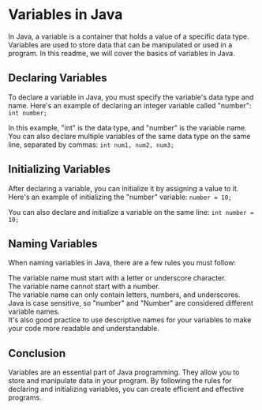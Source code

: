 # Variables in Java
In Java, a variable is a container that holds a value of a specific data type. Variables are used to store data that can be manipulated or used in a program. In this readme, we will cover the basics of variables in Java.

## Declaring Variables
To declare a variable in Java, you must specify the variable's data type and name. Here's an example of declaring an integer variable called "number":
`int number;`

In this example, "int" is the data type, and "number" is the variable name. You can also declare multiple variables of the same data type on the same line, separated by commas:
`int num1, num2, num3;`

## Initializing Variables
After declaring a variable, you can initialize it by assigning a value to it. Here's an example of initializing the "number" variable:
`number = 10;`

You can also declare and initialize a variable on the same line:
`int number = 10;`

## Naming Variables
When naming variables in Java, there are a few rules you must follow:

The variable name must start with a letter or underscore character.\
The variable name cannot start with a number.\
The variable name can only contain letters, numbers, and underscores.\
Java is case sensitive, so "number" and "Number" are considered different variable names.\
It's also good practice to use descriptive names for your variables to make your code more readable and understandable.

## Conclusion
Variables are an essential part of Java programming. They allow you to store and manipulate data in your program. By following the rules for declaring and initializing variables, you can create efficient and effective programs.
